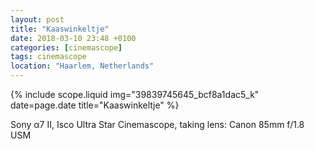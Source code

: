 ```yaml
---
layout: post
title: "Kaaswinkeltje"
date: 2018-03-10 23:48 +0100
categories: [cinemascope]
tags: cinemascope
location: "Haarlem, Netherlands"
---
```


{% include scope.liquid img="39839745645_bcf8a1dac5_k" date=page.date title="Kaaswinkeltje" %}

Sony α7 II, Isco Ultra Star Cinemascope, taking lens: Canon 85mm f/1.8 USM
